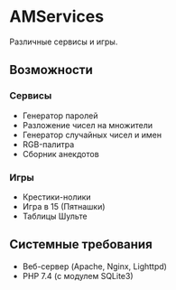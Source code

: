 # AMServices

Различные сервисы и игры.


## Возможности

### Сервисы
- Генератор паролей
- Разложение чисел на множители
- Генератор случайных чисел и имен
- RGB-палитра
- Сборник анекдотов

### Игры
- Крестики-нолики
- Игра в 15 (Пятнашки)
- Таблицы Шульте


## Системные требования
- Веб-сервер (Apache, Nginx, Lighttpd)
- PHP 7.4 (с модулем SQLite3)
